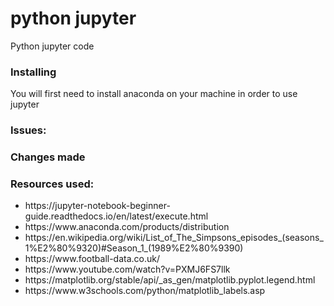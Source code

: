 # python jupyter
Python jupyter code

<h3>Installing</h3>
You will first need to install anaconda on your machine in order to use jupyter

<h3>Issues:</h3>


<h3>Changes made</h3>

<h3>Resources used:</h3>
<ul>
<li>https://jupyter-notebook-beginner-guide.readthedocs.io/en/latest/execute.html</li>
<li>https://www.anaconda.com/products/distribution</li>
<li>https://en.wikipedia.org/wiki/List_of_The_Simpsons_episodes_(seasons_1%E2%80%9320)#Season_1_(1989%E2%80%9390)</li>
<li>https://www.football-data.co.uk/</li>
<li>https://www.youtube.com/watch?v=PXMJ6FS7llk</li>
<li>https://matplotlib.org/stable/api/_as_gen/matplotlib.pyplot.legend.html</li>
<li>https://www.w3schools.com/python/matplotlib_labels.asp</li>
</ul>


